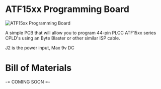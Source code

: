 # ATF15xx Programming Board

![ATF15xx Programming Board](ATF%20Programming%20Board%20Ortho0?raw=true "ATF15xx Programming Board")

A simple PCB that will allow you to program 44-pin PLCC ATF15xx series CPLD's using an Byte Blaster or other similar ISP cable.

J2 is the power input, Max 9v DC

# Bill of Materials

-= COMING SOON =-